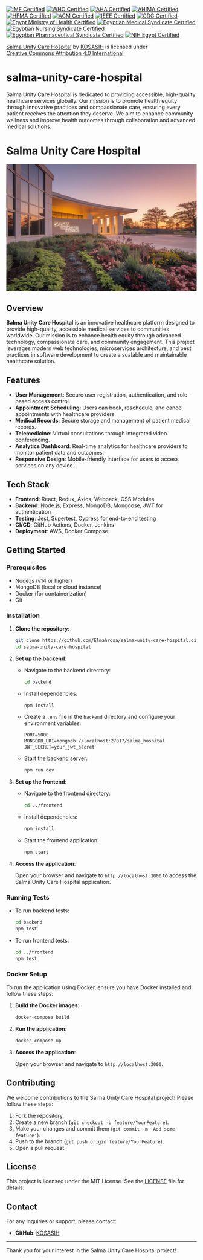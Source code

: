 [![IMF Certified](https://img.shields.io/badge/IMF-Certified-007bff.svg)](https://www.imf.org/en/Data)  [![WHO Certified](https://img.shields.io/badge/WHO-Certified-28a745.svg)](https://www.who.int/)  [![AHA Certified](https://img.shields.io/badge/AHA-Certified-d9534f.svg)](https://www.heart.org/)  [![AHIMA Certified](https://img.shields.io/badge/AHIMA-Certified-ff5733.svg)](https://www.ahima.org/)  [![HFMA Certified](https://img.shields.io/badge/HFMA-Certified-5bc0de.svg)](https://www.hfma.org/)  [![ACM Certified](https://img.shields.io/badge/ACM-Certified-6f42c1.svg)](https://www.acm.org/)  [![IEEE Certified](https://img.shields.io/badge/IEEE-Certified-ffcc00.svg)](https://www.ieee.org/)  [![CDC Certified](https://img.shields.io/badge/CDC-Certified-ffcc00.svg)](https://www.cdc.gov/)  [![Egypt Ministry of Health Certified](https://img.shields.io/badge/Egypt%20Ministry%20of%20Health-Certified-007bff.svg)](http://www.mohp.gov.eg/)  [![Egyptian Medical Syndicate Certified](https://img.shields.io/badge/Egyptian%20Medical%20Syndicate-Certified-28a745.svg)](http://www.ems.org.eg/)  [![Egyptian Nursing Syndicate Certified](https://img.shields.io/badge/Egyptian%20Nursing%20Syndicate-Certified-d9534f.svg)](http://www.ens.org.eg/)  [![Egyptian Pharmaceutical Syndicate Certified](https://img.shields.io/badge/Egyptian%20Pharmaceutical%20Syndicate-Certified-ffcc00.svg)](http://www.eps.org.eg/)  [![NIH Egypt Certified](https://img.shields.io/badge/NIH%20Egypt-Certified-6f42c1.svg)](http://www.nih.gov.eg/)  

<p xmlns:cc="http://creativecommons.org/ns#" xmlns:dct="http://purl.org/dc/terms/"><a property="dct:title" rel="cc:attributionURL" href="https://github.com/Elmahrosa/salma-unity-care-hospital">Salma Unity Care Hospital</a> by <a rel="cc:attributionURL dct:creator" property="cc:attributionName" href="https://www.linkedin.com/in/kosasih-81b46b5a">KOSASIH</a> is licensed under <a href="https://creativecommons.org/licenses/by/4.0/?ref=chooser-v1" target="_blank" rel="license noopener noreferrer" style="display:inline-block;">Creative Commons Attribution 4.0 International<img style="height:22px!important;margin-left:3px;vertical-align:text-bottom;" src="https://mirrors.creativecommons.org/presskit/icons/cc.svg?ref=chooser-v1" alt=""><img style="height:22px!important;margin-left:3px;vertical-align:text-bottom;" src="https://mirrors.creativecommons.org/presskit/icons/by.svg?ref=chooser-v1" alt=""></a></p>

# salma-unity-care-hospital
Salma Unity Care Hospital is dedicated to providing accessible, high-quality healthcare services globally. Our mission is to promote health equity through innovative practices and compassionate care, ensuring every patient receives the attention they deserve. We aim to enhance community wellness and improve health outcomes through collaboration and advanced medical solutions.

# Salma Unity Care Hospital

![Salma Unity Care Hospital](docs/salma-unity-care-hospital.jpg)

## Overview

**Salma Unity Care Hospital** is an innovative healthcare platform designed to provide high-quality, accessible medical services to communities worldwide. Our mission is to enhance health equity through advanced technology, compassionate care, and community engagement. This project leverages modern web technologies, microservices architecture, and best practices in software development to create a scalable and maintainable healthcare solution.

## Features

- **User Management**: Secure user registration, authentication, and role-based access control.
- **Appointment Scheduling**: Users can book, reschedule, and cancel appointments with healthcare providers.
- **Medical Records**: Secure storage and management of patient medical records.
- **Telemedicine**: Virtual consultations through integrated video conferencing.
- **Analytics Dashboard**: Real-time analytics for healthcare providers to monitor patient data and outcomes.
- **Responsive Design**: Mobile-friendly interface for users to access services on any device.

## Tech Stack

- **Frontend**: React, Redux, Axios, Webpack, CSS Modules
- **Backend**: Node.js, Express, MongoDB, Mongoose, JWT for authentication
- **Testing**: Jest, Supertest, Cypress for end-to-end testing
- **CI/CD**: GitHub Actions, Docker, Jenkins
- **Deployment**: AWS, Docker Compose

## Getting Started

### Prerequisites

- Node.js (v14 or higher)
- MongoDB (local or cloud instance)
- Docker (for containerization)
- Git

### Installation

1. **Clone the repository**:

   ```bash
   git clone https://github.com/Elmahrosa/salma-unity-care-hospital.git
   cd salma-unity-care-hospital
   ```

2. **Set up the backend**:

   - Navigate to the backend directory:

     ```bash
     cd backend
     ```

   - Install dependencies:

     ```bash
     npm install
     ```

   - Create a `.env` file in the `backend` directory and configure your environment variables:

     ```plaintext
     PORT=5000
     MONGODB_URI=mongodb://localhost:27017/salma_hospital
     JWT_SECRET=your_jwt_secret
     ```

   - Start the backend server:

     ```bash
     npm run dev
     ```

3. **Set up the frontend**:

   - Navigate to the frontend directory:

     ```bash
     cd ../frontend
     ```

   - Install dependencies:

     ```bash
     npm install
     ```

   - Start the frontend application:

     ```bash
     npm start
     ```

4. **Access the application**:

   Open your browser and navigate to `http://localhost:3000` to access the Salma Unity Care Hospital application.

### Running Tests

- To run backend tests:

  ```bash
  cd backend
  npm test
  ```

- To run frontend tests:

  ```bash
  cd ../frontend
  npm test
  ```

### Docker Setup

To run the application using Docker, ensure you have Docker installed and follow these steps:

1. **Build the Docker images**:

   ```bash
   docker-compose build
   ```

2. **Run the application**:

   ```bash
   docker-compose up
   ```

3. **Access the application**:

   Open your browser and navigate to `http://localhost:3000`.

## Contributing

We welcome contributions to the Salma Unity Care Hospital project! Please follow these steps:

1. Fork the repository.
2. Create a new branch (`git checkout -b feature/YourFeature`).
3. Make your changes and commit them (`git commit -m 'Add some feature'`).
4. Push to the branch (`git push origin feature/YourFeature`).
5. Open a pull request.

## License

This project is licensed under the MIT License. See the [LICENSE](LICENSE) file for details.

## Contact

For any inquiries or support, please contact:

- **GitHub**: [KOSASIH](https://github.com/KOSASIH)

---

Thank you for your interest in the Salma Unity Care Hospital project!

